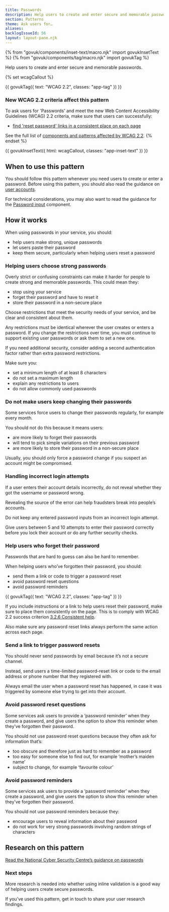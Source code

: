 ```yaml
---
title: Passwords
description: Help users to create and enter secure and memorable passwords
section: Patterns
theme: Ask users for…
aliases:
backlogIssueId: 56
layout: layout-pane.njk
---
```


{% from "govuk/components/inset-text/macro.njk" import govukInsetText %}
{% from "govuk/components/tag/macro.njk" import govukTag %}

Help users to create and enter secure and memorable passwords.

{% set wcagCallout %}

{{ govukTag({
  text: "WCAG 2.2",
  classes: "app-tag"
}) }}

### New WCAG 2.2 criteria affect this pattern

To ask users for 'Passwords' and meet the new Web Content Accessibility Guidelines (WCAG) 2.2 criteria, make sure that users can successfully:

- [find 'reset password' links in a consistent place on each page](/patterns/passwords/#wcag-consistent-reset)

See the full list of [components and patterns affected by WCAG 2.2](/accessibility/wcag-2.2/#components-and-patterns-affected-in-the-design-system).
{% endset %}

{{ govukInsetText({
  html: wcagCallout,
  classes: "app-inset-text"
}) }}

## When to use this pattern

You should follow this pattern whenever you need users to create or enter a password. Before using this pattern, you should also read the guidance on [user accounts](/patterns/create-accounts/).

For technical considerations, you may also want to read the guidance for the [Password input](/components/password-input/) component.

## How it works

When using passwords in your service, you should:

- help users make strong, unique passwords
- let users paste their password
- keep them secure, particularly when helping users reset a password

### Helping users choose strong passwords

Overly strict or confusing constraints can make it harder for people to create strong and memorable passwords. This could mean they:

- stop using your service
- forget their password and have to reset it
- store their password in a non-secure place

Choose restrictions that meet the security needs of your service, and be clear and consistent about them.

Any restrictions must be identical wherever the user creates or enters a password. If you change the restrictions over time, you must continue to support existing user passwords or ask them to set a new one.

If you need additional security, consider adding a second authentication factor rather than extra password restrictions.

Make sure you:

- set a minimum length of at least 8 characters
- do not set a maximum length
- explain any restrictions to users
- do not allow commonly used passwords

### Do not make users keep changing their passwords

Some services force users to change their passwords regularly, for example every month.

You should not do this because it means users:

- are more likely to forget their passwords
- will tend to pick simple variations on their previous password
- are more likely to store their password in a non-secure place

Usually, you should only force a password change if you suspect an account might be compromised.

### Handling incorrect login attempts

If a user enters their account details incorrectly, do not reveal whether they got the username or password wrong.

Revealing the source of the error can help fraudsters break into people’s accounts.

Do not keep any entered password inputs from an incorrect login attempt.

Give users between 5 and 10 attempts to enter their password correctly before you lock their account or do any further security checks.

### Help users who forget their password

Passwords that are hard to guess can also be hard to remember.

When helping users who’ve forgotten their password, you should:

- send them a link or code to trigger a password reset
- avoid password reset questions
- avoid password reminders

<div class="app-wcag-22" id="wcag-consistent-reset" role="note">
  {{ govukTag({
    text: "WCAG 2.2",
    classes: "app-tag"
  }) }}
  <p>If you include instructions or a link to help users reset their password, make sure to place them consistently on the page. This is to comply with WCAG 2.2 success criterion <a href="https://www.w3.org/WAI/WCAG22/Understanding/consistent-help.html">3.2.6 Consistent help</a>.</p>
</div>

Also make sure any password reset links always perform the same action across each page.

### Send a link to trigger password resets

You should never send passwords by email because it’s not a secure channel.

Instead, send users a time-limited password-reset link or code to the email address or phone number that they registered with.

Always email the user when a password reset has happened, in case it was triggered by someone else trying to get into their account.

### Avoid password reset questions

Some services ask users to provide a ‘password reminder’ when they create a password, and give users the option to show this reminder when they’ve forgotten their password.

You should not use password reset questions because they often ask for information that’s:

- too obscure and therefore just as hard to remember as a password
- too easy for someone else to find out, for example ‘mother’s maiden name’
- subject to change, for example ‘favourite colour’

### Avoid password reminders

Some services ask users to provide a ‘password reminder’ when they create a password, and give users the option to show this reminder when they’ve forgotten their password.

You should not use password reminders because they:

- encourage users to reveal information about their password
- do not work for very strong passwords involving random strings of characters

## Research on this pattern

[Read the National Cyber Security Centre’s guidance on passwords](https://www.ncsc.gov.uk/collection/passwords)

### Next steps

More research is needed into whether using inline validation is a good way of helping users create secure passwords.

If you’ve used this pattern, get in touch to share your user research findings.

